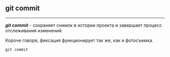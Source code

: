 ## git commit 
------

***git commit*** - сохраняет снимок в истории проекта и завершает процесс отслеживания изменений. 

Короче говоря, фиксация функционирует так же, как и фотосъемка.  

```=bash
git commit
```
